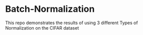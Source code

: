 # Batch-Normalization
This repo demonstrates the results of  using 3 different Types of Normalization on the CIFAR dataset
